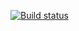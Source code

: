 [![Build status](https://ci.appveyor.com/api/projects/status/v80r7kn643bfbsia?svg=true)](https://ci.appveyor.com/project/anna2283/dz-2-2-selenide)